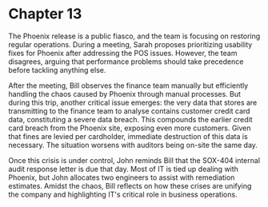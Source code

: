 # Chapter 13

The Phoenix release is a public fiasco, and the team is focusing on restoring regular operations. During a meeting,
Sarah proposes prioritizing usability fixes for Phoenix after addressing the POS issues. However, the team disagrees,
arguing that performance problems should take precedence before tackling anything else.

After the meeting, Bill observes the finance team manually but efficiently handling the chaos caused by Phoenix through
manual processes. But during this trip, another critical issue emerges: the very data that stores are transmitting to
the finance team to analyse contains customer credit card data, constituting a severe data breach. This compounds the
earlier credit card breach from the Phoenix site, exposing even more customers. Given that fines are levied per
cardholder, immediate destruction of this data is necessary. The situation worsens with auditors being on-site the same
day.

Once this crisis is under control, John reminds Bill that the SOX-404 internal audit response letter is due that day.
Most of IT is tied up dealing with Phoenix, but John allocates two engineers to assist with remediation estimates.
Amidst the chaos, Bill reflects on how these crises are unifying the company and highlighting IT's critical role in
business operations.

